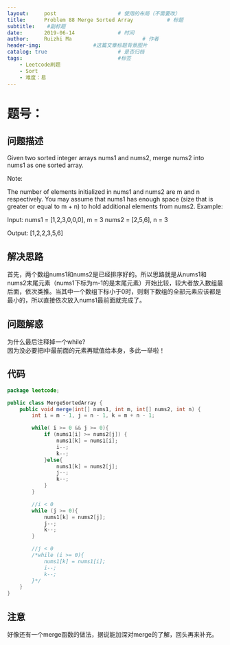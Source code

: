 ```yaml
---
layout:     post   				    # 使用的布局（不需要改）
title:      Problem 88 Merge Sorted Array 			# 标题 
subtitle:    #副标题
date:       2019-06-14				# 时间
author:     Ruizhi Ma 						# 作者
header-img:              	#这篇文章标题背景图片
catalog: true 						# 是否归档
tags:								#标签
    - Leetcode刷题
    - Sort
    - 难度：易
---
```


# 题号：
## 问题描述
Given two sorted integer arrays nums1 and nums2, merge nums2 into nums1 as one sorted array.

Note:

The number of elements initialized in nums1 and nums2 are m and n respectively.
You may assume that nums1 has enough space (size that is greater or equal to m + n) to hold additional elements from nums2.
Example:

Input:
nums1 = [1,2,3,0,0,0], m = 3
nums2 = [2,5,6],       n = 3

Output: [1,2,2,3,5,6]

## 解决思路
首先，两个数组nums1和nums2是已经排序好的。所以思路就是从nums1和nums2末尾元素（nums1下标为m-1的是末尾元素）开始比较，较大者放入数组最后面，依次类推。当其中一个数组下标小于0时，则剩下数组的全部元素应该都是最小的，所以直接依次放入nums1最前面就完成了。

## 问题解惑
为什么最后注释掉一个while?  
因为没必要把i中最前面的元素再赋值给本身，多此一举啦！  

## 代码
```java
package leetcode;

public class MergeSortedArray {
    public void merge(int[] nums1, int m, int[] nums2, int n) {
        int i = m - 1, j = n - 1, k = m + n - 1;

        while( i >= 0 && j >= 0){
            if (nums1[i] >= nums2[j]) {
                nums1[k] = nums1[i];
                i--;
                k--;
            }else{
                nums1[k] = nums2[j];
                j--;
                k--;
            }
        }

        //i < 0
        while (j >= 0){
            nums1[k] = nums2[j];
            j--;
            k--;
        }

        //j < 0
        /*while (i >= 0){
            nums1[k] = nums1[i];
            i--;
            k--;
        }*/
    }
}

```

## 注意
好像还有一个merge函数的做法，据说能加深对merge的了解，回头再来补充。  